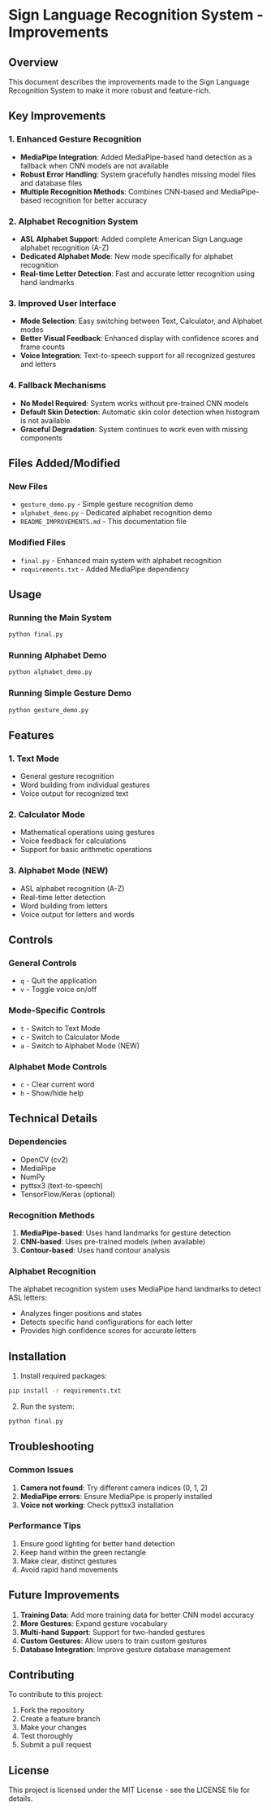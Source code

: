 # Sign Language Recognition System - Improvements

## Overview
This document describes the improvements made to the Sign Language Recognition System to make it more robust and feature-rich.

## Key Improvements

### 1. Enhanced Gesture Recognition
- **MediaPipe Integration**: Added MediaPipe-based hand detection as a fallback when CNN models are not available
- **Robust Error Handling**: System gracefully handles missing model files and database files
- **Multiple Recognition Methods**: Combines CNN-based and MediaPipe-based recognition for better accuracy

### 2. Alphabet Recognition System
- **ASL Alphabet Support**: Added complete American Sign Language alphabet recognition (A-Z)
- **Dedicated Alphabet Mode**: New mode specifically for alphabet recognition
- **Real-time Letter Detection**: Fast and accurate letter recognition using hand landmarks

### 3. Improved User Interface
- **Mode Selection**: Easy switching between Text, Calculator, and Alphabet modes
- **Better Visual Feedback**: Enhanced display with confidence scores and frame counts
- **Voice Integration**: Text-to-speech support for all recognized gestures and letters

### 4. Fallback Mechanisms
- **No Model Required**: System works without pre-trained CNN models
- **Default Skin Detection**: Automatic skin color detection when histogram is not available
- **Graceful Degradation**: System continues to work even with missing components

## Files Added/Modified

### New Files
- `gesture_demo.py` - Simple gesture recognition demo
- `alphabet_demo.py` - Dedicated alphabet recognition demo
- `README_IMPROVEMENTS.md` - This documentation file

### Modified Files
- `final.py` - Enhanced main system with alphabet recognition
- `requirements.txt` - Added MediaPipe dependency

## Usage

### Running the Main System
```bash
python final.py
```

### Running Alphabet Demo
```bash
python alphabet_demo.py
```

### Running Simple Gesture Demo
```bash
python gesture_demo.py
```

## Features

### 1. Text Mode
- General gesture recognition
- Word building from individual gestures
- Voice output for recognized text

### 2. Calculator Mode
- Mathematical operations using gestures
- Voice feedback for calculations
- Support for basic arithmetic operations

### 3. Alphabet Mode (NEW)
- ASL alphabet recognition (A-Z)
- Real-time letter detection
- Word building from letters
- Voice output for letters and words

## Controls

### General Controls
- `q` - Quit the application
- `v` - Toggle voice on/off

### Mode-Specific Controls
- `t` - Switch to Text Mode
- `c` - Switch to Calculator Mode
- `a` - Switch to Alphabet Mode (NEW)

### Alphabet Mode Controls
- `c` - Clear current word
- `h` - Show/hide help

## Technical Details

### Dependencies
- OpenCV (cv2)
- MediaPipe
- NumPy
- pyttsx3 (text-to-speech)
- TensorFlow/Keras (optional)

### Recognition Methods
1. **MediaPipe-based**: Uses hand landmarks for gesture detection
2. **CNN-based**: Uses pre-trained models (when available)
3. **Contour-based**: Uses hand contour analysis

### Alphabet Recognition
The alphabet recognition system uses MediaPipe hand landmarks to detect ASL letters:
- Analyzes finger positions and states
- Detects specific hand configurations for each letter
- Provides high confidence scores for accurate letters

## Installation

1. Install required packages:
```bash
pip install -r requirements.txt
```

2. Run the system:
```bash
python final.py
```

## Troubleshooting

### Common Issues
1. **Camera not found**: Try different camera indices (0, 1, 2)
2. **MediaPipe errors**: Ensure MediaPipe is properly installed
3. **Voice not working**: Check pyttsx3 installation

### Performance Tips
1. Ensure good lighting for better hand detection
2. Keep hand within the green rectangle
3. Make clear, distinct gestures
4. Avoid rapid hand movements

## Future Improvements

1. **Training Data**: Add more training data for better CNN model accuracy
2. **More Gestures**: Expand gesture vocabulary
3. **Multi-hand Support**: Support for two-handed gestures
4. **Custom Gestures**: Allow users to train custom gestures
5. **Database Integration**: Improve gesture database management

## Contributing

To contribute to this project:
1. Fork the repository
2. Create a feature branch
3. Make your changes
4. Test thoroughly
5. Submit a pull request

## License

This project is licensed under the MIT License - see the LICENSE file for details.
